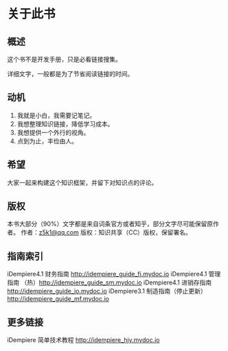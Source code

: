 关于此书
===

概述
---

这个书不是开发手册，只是必看链接搜集。

详细文字，一般都是为了节省阅读链接的时间。

动机
---

1. 我就是小白，我需要记笔记。
2. 我想整理知识链接，降低学习成本。
3. 我想提供一个外行的视角。
4. 点到为止，丰俭由人。

希望
---

大家一起来构建这个知识框架，并留下对知识点的评论。

版权
---

本书大部分（90%）文字都是来自词条官方或者知乎，部分文字尽可能保留原作者。
作者：z5k1@qq.com
版权：知识共享（CC）版权，保留署名。

指南索引
---

iDempiere4.1 财务指南 http://idempiere_guide_fi.mydoc.io
iDempiere4.1 管理指南 （热）http://idempiere_guide_sm.mydoc.io
iDempiere4.1 进销存指南 http://idempiere_guide_io.mydoc.io
iDempiere3.1 制造指南（停止更新） http://idempiere_guide_mf.mydoc.io

更多链接
---

iDempiere 简单技术教程 http://idempiere_hjy.mydoc.io

